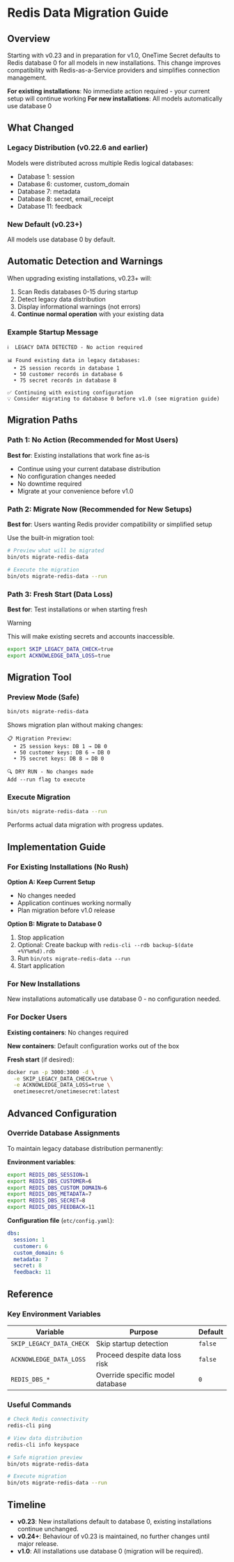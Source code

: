 # Redis Data Migration Guide

## Overview

Starting with v0.23 and in preparation for v1.0, OneTime Secret defaults to Redis database 0 for all models in new installations. This change improves compatibility with Redis-as-a-Service providers and simplifies connection management.

**For existing installations**: No immediate action required - your current setup will continue working
**For new installations**: All models automatically use database 0

## What Changed

### Legacy Distribution (v0.22.6 and earlier)
Models were distributed across multiple Redis logical databases:
- Database 1: session
- Database 6: customer, custom_domain
- Database 7: metadata
- Database 8: secret, email_receipt
- Database 11: feedback

### New Default (v0.23+)
All models use database 0 by default.

## Automatic Detection and Warnings

When upgrading existing installations, v0.23+ will:

1. Scan Redis databases 0-15 during startup
2. Detect legacy data distribution
3. Display informational warnings (not errors)
4. **Continue normal operation** with your existing data

### Example Startup Message
```
ℹ️  LEGACY DATA DETECTED - No action required

📊 Found existing data in legacy databases:
  • 25 session records in database 1
  • 50 customer records in database 6
  • 75 secret records in database 8

✅ Continuing with existing configuration
💡 Consider migrating to database 0 before v1.0 (see migration guide)
```

## Migration Paths

### Path 1: No Action (Recommended for Most Users)

**Best for**: Existing installations that work fine as-is

- Continue using your current database distribution
- No configuration changes needed
- No downtime required
- Migrate at your convenience before v1.0

### Path 2: Migrate Now (Recommended for New Setups)

**Best for**: Users wanting Redis provider compatibility or simplified setup

Use the built-in migration tool:

```bash
# Preview what will be migrated
bin/ots migrate-redis-data

# Execute the migration
bin/ots migrate-redis-data --run
```

### Path 3: Fresh Start (Data Loss)

**Best for**: Test installations or when starting fresh

> [!WARNING]
> This will make existing secrets and accounts inaccessible.

```bash
export SKIP_LEGACY_DATA_CHECK=true
export ACKNOWLEDGE_DATA_LOSS=true
```

## Migration Tool

### Preview Mode (Safe)
```bash
bin/ots migrate-redis-data
```

Shows migration plan without making changes:
```
📋 Migration Preview:
  • 25 session keys: DB 1 → DB 0
  • 50 customer keys: DB 6 → DB 0
  • 75 secret keys: DB 8 → DB 0

🔍 DRY RUN - No changes made
Add --run flag to execute
```

### Execute Migration
```bash
bin/ots migrate-redis-data --run
```

Performs actual data migration with progress updates.

## Implementation Guide

### For Existing Installations (No Rush)

**Option A: Keep Current Setup**
- No changes needed
- Application continues working normally
- Plan migration before v1.0 release

**Option B: Migrate to Database 0**
1. Stop application
2. Optional: Create backup with ```redis-cli --rdb backup-$(date +%Y%m%d).rdb```
3. Run ```bin/ots migrate-redis-data --run```
4. Start application

### For New Installations

New installations automatically use database 0 - no configuration needed.

### For Docker Users

**Existing containers**: No changes required

**New containers**: Default configuration works out of the box

**Fresh start** (if desired):
```bash
docker run -p 3000:3000 -d \
  -e SKIP_LEGACY_DATA_CHECK=true \
  -e ACKNOWLEDGE_DATA_LOSS=true \
  onetimesecret/onetimesecret:latest
```

## Advanced Configuration

### Override Database Assignments

To maintain legacy database distribution permanently:

**Environment variables**:
```bash
export REDIS_DBS_SESSION=1
export REDIS_DBS_CUSTOMER=6
export REDIS_DBS_CUSTOM_DOMAIN=6
export REDIS_DBS_METADATA=7
export REDIS_DBS_SECRET=8
export REDIS_DBS_FEEDBACK=11
```

**Configuration file** (```etc/config.yaml```):
```yaml
dbs:
  session: 1
  customer: 6
  custom_domain: 6
  metadata: 7
  secret: 8
  feedback: 11
```

## Reference

### Key Environment Variables

| Variable | Purpose | Default |
|----------|---------|---------|
| ```SKIP_LEGACY_DATA_CHECK``` | Skip startup detection | ```false``` |
| ```ACKNOWLEDGE_DATA_LOSS``` | Proceed despite data loss risk | ```false``` |
| ```REDIS_DBS_*``` | Override specific model database | ```0``` |

### Useful Commands

```bash
# Check Redis connectivity
redis-cli ping

# View data distribution
redis-cli info keyspace

# Safe migration preview
bin/ots migrate-redis-data

# Execute migration
bin/ots migrate-redis-data --run
```

## Timeline

- **v0.23**: New installations default to database 0, existing installations continue unchanged.
- **v0.24+**: Behaviour of v0.23 is maintained, no further changes until major release.
- **v1.0**: All installations use database 0 (migration will be required).
